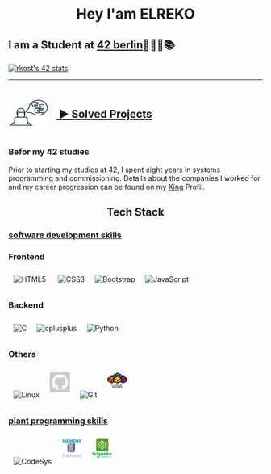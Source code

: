 
<h1 align="center"><span style="color: withe;"> Hey I'am ELREKO </span></h1>

## I am a Student at [42 berlin](https://42berlin.de/)👨🏻‍💻📚

[![rkost's 42 stats](https://badge.mediaplus.ma/binary/rkost)](https://github.com/oakoudad/badge42)

---
<h2 align="left"><img style="margin-right: 15px; vertical-align: middle;" src="pic/soving.png" alt="icon_solving" height="80" width="80"/><a href="Projectoverview.md"> ▶️  Solved Projects</a></h2>

### Befor my 42 studies

Prior to starting my studies at 42, I spent eight years in systems programming and commissioning. Details about the companies I worked for and my career progression can be found on my [Xing](https://www.xing.com/profile/Rene_Kost3/web_profiles?sc_o=navigation_profile_icon&sc_o_PropActionOrigin=navigation_neffi_100&expandNeffi=true) Profil.


<h2 align="center"> Tech Stack </h2>
<h3><span style="text-decoration: underline;">software development skills</span></h3>



### Frontend
<img style="margin: 10px" src="https://profilinator.rishav.dev/skills-assets/html5-original-wordmark.svg" alt="HTML5" height="40" width="40"/> <img style="margin: 10px" src="https://profilinator.rishav.dev/skills-assets/css3-original-wordmark.svg" alt="CSS3" height="40" /><img style="margin: 10px" src="https://profilinator.rishav.dev/skills-assets/bootstrap-plain.svg" alt="Bootstrap" height="40"/><img style="margin: 10px" src="https://profilinator.rishav.dev/skills-assets/javascript-original.svg" alt="JavaScript" height="40"/>

### Backend
<img style="margin: 10px" src="https://profilinator.rishav.dev/skills-assets/c-original.svg" alt="C" width="40"  height="40"/><img style="margin: 10px" src="https://profilinator.rishav.dev/skills-assets/cplusplus-original.svg" alt="cplusplus" width="40" height="40"/><img style="margin: 10px" src="https://profilinator.rishav.dev/skills-assets/python-original.svg" alt="Python" height="40" />

### Others 
<img style="margin: 10px" src="https://profilinator.rishav.dev/skills-assets/linux-original.svg" alt="Linux" height="40" /><img style="margin: 10px" src="pic/GitHub-logo.png" alt="GitHub" width="40" height="40"/><img style="margin: 10px" src="https://profilinator.rishav.dev/skills-assets/git-scm-icon.svg" alt="Git" height="40" /><img style="margin: 10px" src="pic/Microsoft_Visual_Basic_for_Applications_logo.png" alt="VBA" height="40" />

<h3><span style="text-decoration: underline;">plant programming skills</span></h3>

<img style="margin: 10px" src="https://upload.wikimedia.org/wikipedia/commons/8/86/Codesys_Logo.svg" alt="CodeSys" height="40" /><img style="margin: 10px" src="pic/Tia.png" alt="CodeSys" height="40" /><img style="margin: 10px" src="pic/SoMachine.png" alt="CodeSys" height="40" />





<!--
**ELREKO/ELREKO** is a ✨ _special_ ✨ repository because its `README.md` (this file) appears on your GitHub profile.

Here are some ideas to get you started:

- 🔭 I’m currently working on ...
- 🌱 I’m currently learning ...
- 👯 I’m looking to collaborate on ...
- 🤔 I’m looking for help with ...
- 💬 Ask me about ...
- 📫 How to reach me: ...
- 😄 Pronouns: ...
- ⚡ Fun fact: ...
-->
